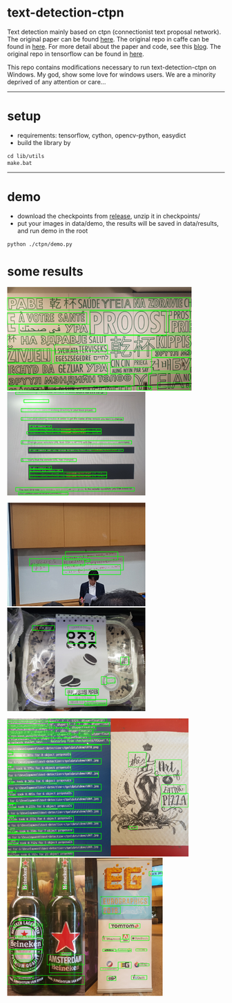 # text-detection-ctpn

Text detection mainly based on ctpn (connectionist text proposal network).
The original paper can be found [here](https://arxiv.org/abs/1609.03605). 
The original repo in caffe can be found in [here](https://github.com/tianzhi0549/CTPN). 
For more detail about the paper and code, see this [blog](http://slade-ruan.me/2017/10/22/text-detection-ctpn/).
The original repo in tensorflow can be found in [here](https://github.com/eragonruan/text-detection-ctpn).

This repo contains modifications necessary to run text-detection-ctpn on Windows.
My god, show some love for windows users.
We are a minority deprived of any attention or care...
***
# setup
- requirements: tensorflow, cython, opencv-python, easydict
- build the library by
```shell
cd lib/utils
make.bat
```
***
# demo
- download the checkpoints from [release](https://github.com/eragonruan/text-detection-ctpn/releases), unzip it in checkpoints/
- put your images in data/demo, the results will be saved in data/results, and run demo in the root 
```shell
python ./ctpn/demo.py
```
# some results
<img src="/data/results/KakaoTalk_20180621_230845095.jpg" width=427 height=240 /><img src="/data/results/KakaoTalk_20180621_222015318.jpg" width=320 height=240 />

<img src="/data/results/KakaoTalk_20180621_230849164.jpg" width=320 height=240 /><img src="/data/results/KakaoTalk_20180621_230851516.jpg" width=320 height=240 />

<img src="/data/results/KakaoTalk_20180621_222014292.jpg" width=240 height=320 /><img src="/data/results/KakaoTalk_20180621_230846124.jpg" width=180 height=320 /><img src="/data/results/KakaoTalk_20180621_230847379.jpg" width=180 height=320 /><img src="/data/results/KakaoTalk_20180621_230848179.jpg" width=180 height=320 />

